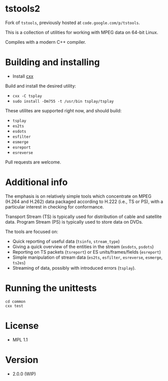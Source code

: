 # tstools2

Fork of `tstools`, previously hosted at `code.google.com/p/tstools`.

This is a collection of utilities for working with MPEG data on 64-bit Linux.

Compiles with a modern C++ compiler.

# Building and installing

* Install [cxx](https://github.com/xyproto/cxx)

Build and install the desired utility:

* `cxx -C tsplay`
* `sudo install -Dm755 -t /usr/bin tsplay/tsplay`

These utilites are supported right now, and should build:

* `tsplay`
* `es2ts`
* `esdots`
* `esfilter`
* `esmerge`
* `esreport`
* `esreverse`

Pull requests are welcome.

# Additional info

The emphasis is on relatively simple tools which concentrate on MPEG (H.264 and
H.262) data packaged according to H.222 (i.e., TS or PS), with a particular
interest in checking for conformance.

Transport Stream (TS) is typically used for distribution of cable and satellite
data. Program Stream (PS) is typically used to store data on DVDs.

The tools are focused on:

* Quick reporting of useful data (`tsinfo`, `stream_type`)
* Giving a quick overview of the entities in the stream (`esdots`, `psdots`)
* Reporting on TS packets (`tsreport`) or ES units/frames/fields (`esreport`)
* Simple manipulation of stream data (`es2ts`, `esfilter`, `esreverse`, `esmerge`, `ts2es`)
* Streaming of data, possibly with introduced errors (`tsplay`).

# Running the unittests

    cd common
    cxx test

# License

* MPL 1.1

# Version

* 2.0.0 (WIP)

